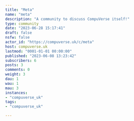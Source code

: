 ```yaml
---
title: "Meta" 
name: "meta"
description: "A community to discuss CompuVerse itself!"
type: community
date: "2023-06-28 15:17:41"
draft: false
nsfw: false
actor_id: "https://compuverse.uk/c/meta"
host: compuverse.uk
lastmod: "0001-01-01 00:00:00"
published: "2023-06-08 13:23:42"
subscribers: 6
posts: 3
comments: 0
weight: 3
dau: 1
wau: 1
mau: 3
instances:
- "compuverse_uk"
tags: 
- "compuverse_uk"

---
```

